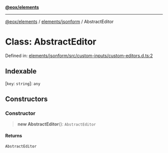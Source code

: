 [**@eox/elements**](../../../README.md)

***

[@eox/elements](../../../modules.md) / [elements/jsonform](../README.md) / AbstractEditor

# Class: AbstractEditor

Defined in: [elements/jsonform/src/custom-inputs/custom-editors.d.ts:2](https://github.com/EOX-A/EOxElements/blob/c2bb4e92aa096bddddf8a8e6a886c6b8a56a516c/elements/jsonform/src/custom-inputs/custom-editors.d.ts#L2)

## Indexable

\[`key`: `string`\]: `any`

## Constructors

### Constructor

> **new AbstractEditor**(): `AbstractEditor`

#### Returns

`AbstractEditor`

